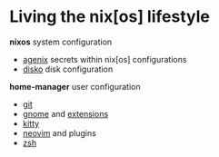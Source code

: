 # Living the nix[os] lifestyle

**nixos** system configuration
  * [agenix](https://github.com/ryantm/agenix) secrets within nix[os] configurations
  * [disko](https://github.com/nix-community/disko) disk configuration

**home-manager** user configuration
  * [git](https://git-scm.com/)
  * [gnome](https://www.gnome.org/) and [extensions](https://extensions.gnome.org/)
  * [kitty](https://sw.kovidgoyal.net/kitty/)
  * [neovim](https://neovim.io/) and plugins
  * [zsh](https://en.wikipedia.org/wiki/Z_shell)
